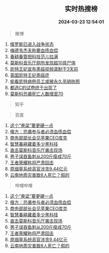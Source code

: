 <div align="center"><h2>实时热搜榜</h2><h4>2024-03-23 12:54:01</h4></div>

> 微博  

1. [俄罗斯已进入战争状态](https://s.weibo.com/weibo?q=%23%E4%BF%84%E7%BD%97%E6%96%AF%E5%B7%B2%E8%BF%9B%E5%85%A5%E6%88%98%E4%BA%89%E7%8A%B6%E6%80%81%23&t=31&band_rank=1&Refer=top)<br />
2. [梅德韦杰夫称要血债血偿](https://s.weibo.com/weibo?q=%23%E6%A2%85%E5%BE%B7%E9%9F%A6%E6%9D%B0%E5%A4%AB%E7%A7%B0%E8%A6%81%E8%A1%80%E5%80%BA%E8%A1%80%E5%81%BF%23&t=31&band_rank=2&Refer=top)<br />
3. [春耕春管把科技范儿拉满](https://s.weibo.com/weibo?q=%23%E6%98%A5%E8%80%95%E6%98%A5%E7%AE%A1%E6%8A%8A%E7%A7%91%E6%8A%80%E8%8C%83%E5%84%BF%E6%8B%89%E6%BB%A1%23&t=31&band_rank=3&Refer=top)<br />
4. [莫斯科音乐厅厕所发现超10具尸体](https://s.weibo.com/weibo?q=%23%E8%8E%AB%E6%96%AF%E7%A7%91%E9%9F%B3%E4%B9%90%E5%8E%85%E5%8E%95%E6%89%80%E5%8F%91%E7%8E%B0%E8%B6%8510%E5%85%B7%E5%B0%B8%E4%BD%93%23&t=31&band_rank=4&Refer=top)<br />
5. [凯特王妃宣布患癌视频录制于3天前](https://s.weibo.com/weibo?q=%23%E5%87%AF%E7%89%B9%E7%8E%8B%E5%A6%83%E5%AE%A3%E5%B8%83%E6%82%A3%E7%99%8C%E8%A7%86%E9%A2%91%E5%BD%95%E5%88%B6%E4%BA%8E3%E5%A4%A9%E5%89%8D%23&t=31&band_rank=5&Refer=top)<br />
6. [英国凯特王妃患癌症](https://s.weibo.com/weibo?q=%23%E8%8B%B1%E5%9B%BD%E5%87%AF%E7%89%B9%E7%8E%8B%E5%A6%83%E6%82%A3%E7%99%8C%E7%97%87%23&t=31&band_rank=6&Refer=top)<br />
7. [偷看凯特病例员工或被永久吊销执照](https://s.weibo.com/weibo?q=%23%E5%81%B7%E7%9C%8B%E5%87%AF%E7%89%B9%E7%97%85%E4%BE%8B%E5%91%98%E5%B7%A5%E6%88%96%E8%A2%AB%E6%B0%B8%E4%B9%85%E5%90%8A%E9%94%80%E6%89%A7%E7%85%A7%23&t=31&band_rank=7&Refer=top)<br />
8. [都选C的试卷终于出现了](https://s.weibo.com/weibo?q=%23%E9%83%BD%E9%80%89C%E7%9A%84%E8%AF%95%E5%8D%B7%E7%BB%88%E4%BA%8E%E5%87%BA%E7%8E%B0%E4%BA%86%23&t=31&band_rank=8&Refer=top)<br />
9. [莫斯科恐袭死亡人数增至70](https://s.weibo.com/weibo?q=%23%E8%8E%AB%E6%96%AF%E7%A7%91%E6%81%90%E8%A2%AD%E6%AD%BB%E4%BA%A1%E4%BA%BA%E6%95%B0%E5%A2%9E%E8%87%B370%23&t=31&band_rank=9&Refer=top)<br />

> 知乎  


> 百度  

1. [这个“脊梁”要更硬一点](https://www.baidu.com/s?wd=%E8%BF%99%E4%B8%AA%E2%80%9C%E8%84%8A%E6%A2%81%E2%80%9D%E8%A6%81%E6%9B%B4%E7%A1%AC%E4%B8%80%E7%82%B9&sa=fyb_news&rsv_dl=fyb_news)<br />
2. [俄方：恐袭参与者必须血债血偿](https://www.baidu.com/s?wd=%E4%BF%84%E6%96%B9%EF%BC%9A%E6%81%90%E8%A2%AD%E5%8F%82%E4%B8%8E%E8%80%85%E5%BF%85%E9%A1%BB%E8%A1%80%E5%80%BA%E8%A1%80%E5%81%BF&sa=fyb_news&rsv_dl=fyb_news)<br />
3. [商务部部长会见苹果CEO库克](https://www.baidu.com/s?wd=%E5%95%86%E5%8A%A1%E9%83%A8%E9%83%A8%E9%95%BF%E4%BC%9A%E8%A7%81%E8%8B%B9%E6%9E%9CCEO%E5%BA%93%E5%85%8B&sa=fyb_news&rsv_dl=fyb_news)<br />
4. [智慧春耕藏着多少黑科技](https://www.baidu.com/s?wd=%E6%99%BA%E6%85%A7%E6%98%A5%E8%80%95%E8%97%8F%E7%9D%80%E5%A4%9A%E5%B0%91%E9%BB%91%E7%A7%91%E6%8A%80&sa=fyb_news&rsv_dl=fyb_news)<br />
5. [直击莫斯科音乐厅袭击现场](https://www.baidu.com/s?wd=%E7%9B%B4%E5%87%BB%E8%8E%AB%E6%96%AF%E7%A7%91%E9%9F%B3%E4%B9%90%E5%8E%85%E8%A2%AD%E5%87%BB%E7%8E%B0%E5%9C%BA&sa=fyb_news&rsv_dl=fyb_news)<br />
6. [男子误吞鱼刺从200斤瘦成70斤](https://www.baidu.com/s?wd=%E7%94%B7%E5%AD%90%E8%AF%AF%E5%90%9E%E9%B1%BC%E5%88%BA%E4%BB%8E200%E6%96%A4%E7%98%A6%E6%88%9070%E6%96%A4&sa=fyb_news&rsv_dl=fyb_news)<br />
7. [王者荣耀称将严肃回击](https://www.baidu.com/s?wd=%E7%8E%8B%E8%80%85%E8%8D%A3%E8%80%80%E7%A7%B0%E5%B0%86%E4%B8%A5%E8%82%83%E5%9B%9E%E5%87%BB&sa=fyb_news&rsv_dl=fyb_news)<br />
8. [原烟草系统高官涉贪9.44亿元](https://www.baidu.com/s?wd=%E5%8E%9F%E7%83%9F%E8%8D%89%E7%B3%BB%E7%BB%9F%E9%AB%98%E5%AE%98%E6%B6%89%E8%B4%AA9.44%E4%BA%BF%E5%85%83&sa=fyb_news&rsv_dl=fyb_news)<br />
9. [云南地质灾害致8人死亡？假的](https://www.baidu.com/s?wd=%E4%BA%91%E5%8D%97%E5%9C%B0%E8%B4%A8%E7%81%BE%E5%AE%B3%E8%87%B48%E4%BA%BA%E6%AD%BB%E4%BA%A1%EF%BC%9F%E5%81%87%E7%9A%84&sa=fyb_news&rsv_dl=fyb_news)<br />

> 哔哩哔哩  

1. [这个“脊梁”要更硬一点](https://www.baidu.com/s?wd=%E8%BF%99%E4%B8%AA%E2%80%9C%E8%84%8A%E6%A2%81%E2%80%9D%E8%A6%81%E6%9B%B4%E7%A1%AC%E4%B8%80%E7%82%B9&sa=fyb_news&rsv_dl=fyb_news)<br />
2. [俄方：恐袭参与者必须血债血偿](https://www.baidu.com/s?wd=%E4%BF%84%E6%96%B9%EF%BC%9A%E6%81%90%E8%A2%AD%E5%8F%82%E4%B8%8E%E8%80%85%E5%BF%85%E9%A1%BB%E8%A1%80%E5%80%BA%E8%A1%80%E5%81%BF&sa=fyb_news&rsv_dl=fyb_news)<br />
3. [商务部部长会见苹果CEO库克](https://www.baidu.com/s?wd=%E5%95%86%E5%8A%A1%E9%83%A8%E9%83%A8%E9%95%BF%E4%BC%9A%E8%A7%81%E8%8B%B9%E6%9E%9CCEO%E5%BA%93%E5%85%8B&sa=fyb_news&rsv_dl=fyb_news)<br />
4. [智慧春耕藏着多少黑科技](https://www.baidu.com/s?wd=%E6%99%BA%E6%85%A7%E6%98%A5%E8%80%95%E8%97%8F%E7%9D%80%E5%A4%9A%E5%B0%91%E9%BB%91%E7%A7%91%E6%8A%80&sa=fyb_news&rsv_dl=fyb_news)<br />
5. [直击莫斯科音乐厅袭击现场](https://www.baidu.com/s?wd=%E7%9B%B4%E5%87%BB%E8%8E%AB%E6%96%AF%E7%A7%91%E9%9F%B3%E4%B9%90%E5%8E%85%E8%A2%AD%E5%87%BB%E7%8E%B0%E5%9C%BA&sa=fyb_news&rsv_dl=fyb_news)<br />
6. [男子误吞鱼刺从200斤瘦成70斤](https://www.baidu.com/s?wd=%E7%94%B7%E5%AD%90%E8%AF%AF%E5%90%9E%E9%B1%BC%E5%88%BA%E4%BB%8E200%E6%96%A4%E7%98%A6%E6%88%9070%E6%96%A4&sa=fyb_news&rsv_dl=fyb_news)<br />
7. [王者荣耀称将严肃回击](https://www.baidu.com/s?wd=%E7%8E%8B%E8%80%85%E8%8D%A3%E8%80%80%E7%A7%B0%E5%B0%86%E4%B8%A5%E8%82%83%E5%9B%9E%E5%87%BB&sa=fyb_news&rsv_dl=fyb_news)<br />
8. [原烟草系统高官涉贪9.44亿元](https://www.baidu.com/s?wd=%E5%8E%9F%E7%83%9F%E8%8D%89%E7%B3%BB%E7%BB%9F%E9%AB%98%E5%AE%98%E6%B6%89%E8%B4%AA9.44%E4%BA%BF%E5%85%83&sa=fyb_news&rsv_dl=fyb_news)<br />
9. [云南地质灾害致8人死亡？假的](https://www.baidu.com/s?wd=%E4%BA%91%E5%8D%97%E5%9C%B0%E8%B4%A8%E7%81%BE%E5%AE%B3%E8%87%B48%E4%BA%BA%E6%AD%BB%E4%BA%A1%EF%BC%9F%E5%81%87%E7%9A%84&sa=fyb_news&rsv_dl=fyb_news)<br />
